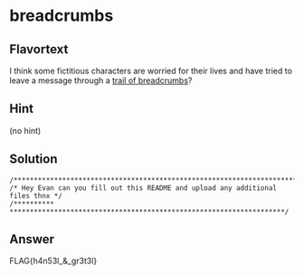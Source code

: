 # breadcrumbs

## Flavortext
I think some fictitious characters are worried for their lives and have tried to leave a message through a [trail of breadcrumbs](https://cgi.cse.unsw.edu.au/~evank/other/breadbits/start)?  

## Hint
(no hint)

## Solution
```
/******************************************************************************/
/* Hey Evan can you fill out this README and upload any additional files thnx */
/**********
********************************************************************/
```
## Answer
FLAG{h4n53l_&_gr3t3l}


